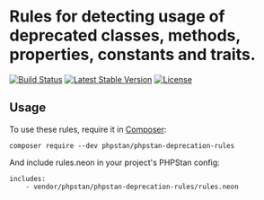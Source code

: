 # Rules for detecting usage of deprecated classes, methods, properties, constants and traits.

[![Build Status](https://travis-ci.org/phpstan/phpstan-deprecation-rules.svg)](https://travis-ci.org/phpstan/phpstan-deprecation-rules)
[![Latest Stable Version](https://poser.pugx.org/phpstan/phpstan-deprecation-rules/v/stable)](https://packagist.org/packages/phpstan/phpstan-deprecation-rules)
[![License](https://poser.pugx.org/phpstan/phpstan-deprecation-rules/license)](https://packagist.org/packages/phpstan/phpstan-deprecation-rules)

## Usage

To use these rules, require it in [Composer](https://getcomposer.org/):

```
composer require --dev phpstan/phpstan-deprecation-rules
```

And include rules.neon in your project's PHPStan config:

```
includes:
	- vendor/phpstan/phpstan-deprecation-rules/rules.neon
```
